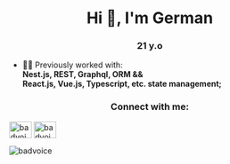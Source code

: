 

<h1 align="center">Hi 👋, I'm German</h1>
<h3 align="center">21 y.o </h3>

- 👨‍💻 Previously worked with: <br> **Nest.js, REST, Graphql, ORM && <br> React.js, Vue.js, Typescript, etc. state management;**

<h3 align="center">Connect with me:</h3>
<p align="left">
<a href="https://linkedin.com/in/badvoice-developer" target="blank"><img align="center" src="https://raw.githubusercontent.com/rahuldkjain/github-profile-readme-generator/master/src/images/icons/Social/linked-in-alt.svg" alt="badvoice-developer" height="30" width="40" /></a>
  <a href="https://t.me/GermanSmurov" target="blank"><img align="center" src="https://www.svgrepo.com/show/299513/telegram.svg" alt="badvoice-developer" height="30" width="40" /></a>
</p>

<p><img align="left" src="https://github-readme-stats.vercel.app/api/top-langs?username=badvoice&show_icons=true&locale=en&layout=compact" alt="badvoice" /></p>


